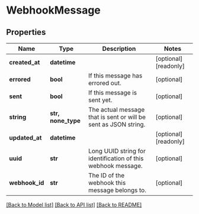 # WebhookMessage


## Properties
Name | Type | Description | Notes
------------ | ------------- | ------------- | -------------
**created_at** | **datetime** |  | [optional] [readonly] 
**errored** | **bool** | If this message has errored out. | [optional] 
**sent** | **bool** | If this message is sent yet. | [optional] 
**string** | **str, none_type** | The actual message that is sent or will be sent as JSON string. | [optional] 
**updated_at** | **datetime** |  | [optional] [readonly] 
**uuid** | **str** | Long UUID string for identification of this webhook message. | [optional] 
**webhook_id** | **str** | The ID of the webhook this message belongs to. | [optional] 

[[Back to Model list]](../README.md#documentation-for-models) [[Back to API list]](../README.md#documentation-for-api-endpoints) [[Back to README]](../README.md)



